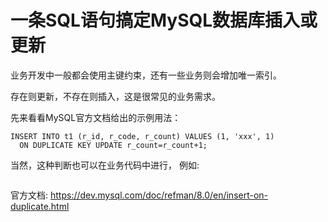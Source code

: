 # 一条SQL语句搞定MySQL数据库插入或更新

业务开发中一般都会使用主键约束，还有一些业务则会增加唯一索引。

存在则更新，不存在则插入，这是很常见的业务需求。

先来看看MySQL官方文档给出的示例用法：

```
INSERT INTO t1 (r_id, r_code, r_count) VALUES (1, 'xxx', 1)
  ON DUPLICATE KEY UPDATE r_count=r_count+1;
```









当然，这种判断也可以在业务代码中进行， 例如:

```

```





官方文档: https://dev.mysql.com/doc/refman/8.0/en/insert-on-duplicate.html
